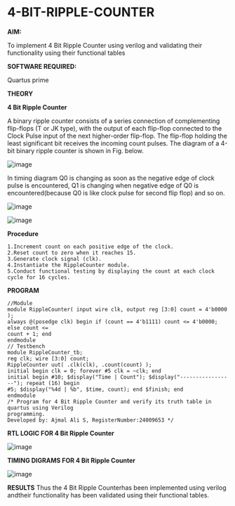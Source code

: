 # 4-BIT-RIPPLE-COUNTER

**AIM:**

To implement  4 Bit Ripple Counter using verilog and validating their functionality using their functional tables

**SOFTWARE REQUIRED:**

Quartus prime

**THEORY**

**4 Bit Ripple Counter**

A binary ripple counter consists of a series connection of complementing flip-flops (T or JK type), with the output of each flip-flop connected to the Clock Pulse input of the next higher-order flip-flop. The flip-flop holding the least significant bit receives the incoming count pulses. The diagram of a 4-bit binary ripple counter is shown in Fig. below.

![image](https://github.com/naavaneetha/4-BIT-RIPPLE-COUNTER/assets/154305477/cb4b74d4-31ab-4359-95d0-d22e67daba13)

In timing diagram Q0 is changing as soon as the negative edge of clock pulse is encountered, Q1 is changing when negative edge of Q0 is encountered(because Q0 is like clock pulse for second flip flop) and so on.

![image](https://github.com/naavaneetha/4-BIT-RIPPLE-COUNTER/assets/154305477/a573a7d6-014e-4e54-93e6-e2ac9530960b)

![image](https://github.com/naavaneetha/4-BIT-RIPPLE-COUNTER/assets/154305477/85e1958a-2fc1-49bb-9a9f-d58ccbf3663c)

**Procedure**

```
1.Increment count on each positive edge of the clock.
2.Reset count to zero when it reaches 15.
3.Generate clock signal (clk).
4.Instantiate the RippleCounter module.
5.Conduct functional testing by displaying the count at each clock cycle for 16 cycles.
```

**PROGRAM**
```
//Module
module RippleCounter( input wire clk, output reg [3:0] count = 4'b0000 );
always @(posedge clk) begin if (count == 4'b1111) count <= 4'b0000; else count <=
count + 1; end
endmodule
// Testbench
module RippleCounter_tb;
reg clk; wire [3:0] count;
RippleCounter uut( .clk(clk), .count(count) );
initial begin clk = 0; forever #5 clk = ~clk; end
initial begin #10; $display("Time | Count"); $display("-----------------"); repeat (16) begin
#5; $display("%4d | %b", $time, count); end $finish; end
endmodule
/* Program for 4 Bit Ripple Counter and verify its truth table in quartus using Verilog
programming.
Developed by: Ajmal Ali S, RegisterNumber:24009653 */
```

**RTL LOGIC FOR 4 Bit Ripple Counter**

![image](https://github.com/user-attachments/assets/f411c490-aad5-4883-be11-3f718c08ee29)


**TIMING DIGRAMS FOR 4 Bit Ripple Counter**



![image](https://github.com/user-attachments/assets/d4954d25-ab99-44ea-a341-519f37d753f1)



**RESULTS**
Thus the 4 Bit Ripple Counterhas been implemented using verilog andtheir
functionality has been validated using their functional tables.
